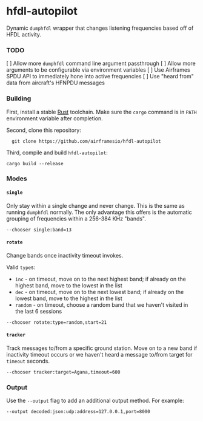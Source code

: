 # hfdl-autopilot
Dynamic `dumphfdl` wrapper that changes listening frequencies based off of HFDL activity.

### TODO
[ ] Allow more `dumphfdl` command line argument passthrough
[ ] Allow more arguments to be configurable via environment variables
[ ] Use Airframes SPDU API to immediately hone into active frequencies
[ ] Use "heard from" data from aircraft's HFNPDU messages

### Building
First, install a stable [Rust](https://www.rust-lang.org/learn/get-started) toolchain. Make sure the `cargo` command is in `PATH` environment variable after completion. 

Second, clone this repository:
```
  git clone https://github.com/airframesio/hfdl-autopilot
```

Third, compile and build `hfdl-autopilot`:
```
cargo build --release  
```

### Modes
#### `single`
Only stay within a single change and never change. This is the same as running `dumphfdl` normally. The only advantage this offers is the automatic grouping of frequencies within a 256-384 KHz "bands".
```
--chooser single:band=13
```

#### `rotate`
Change bands once inactivity timeout invokes.

Valid `type`s:
* `inc` - on timeout, move on to the next highest band; if already on the highest band, move to the lowest in the list
* `dec` - on timeout, move on to the next lowest band; if already on the lowest band, move to the highest in the list
* `random` - on timeout, choose a random band that we haven't visited in the last 6 sessions
```
--chooser rotate:type=random,start=21
```
#### `tracker`
Track messages to/from a specific ground station. Move on to a new band if inactivity timeout occurs or we haven't heard a message to/from target for `timeout` seconds.
```
--chooser tracker:target=Agana,timeout=600
```
### Output
Use the `--output` flag to add an additional output method. For example:
```
--output decoded:json:udp:address=127.0.0.1,port=8000
```
